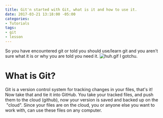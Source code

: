 ```yaml
---
title: Git'n started with Git, what is it and how to use it.
date: 2017-03-21 13:18:00 -05:00
categories:
- Tutorials
tags:
- git
- lesson
---
```


So you have encountered git or told you should use/learn git and you aren't sure what it is or why you are told you need it.
![huh.gif](/uploads/huh.gif)
I gotchu.

# What is Git?

Git is a version control system for tracking changes in your files, that's it! Now take that and tie it into GitHub. You take your tracked files, and push them to the cloud (github), now your version is saved and backed up on the  "cloud". Since your files are on the cloud, you or anyone else you want to work with, can use these files on any computer. 
